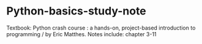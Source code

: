 # Python-basics-study-note
Textbook: Python crash course : a hands-on, project-based introduction to programming / by Eric Matthes.
Notes include: chapter 3-11
